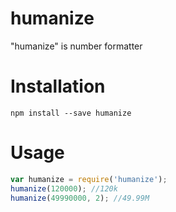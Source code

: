 # humanize

"humanize" is number formatter

Installation
===========

`npm install --save humanize`

Usage
=====

```js
var humanize = require('humanize');
humanize(120000); //120k
humanize(49990000, 2); //49.99M
```

